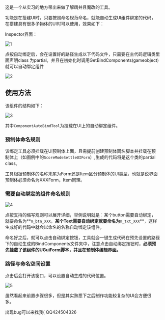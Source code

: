 
这是一个从实习的地方带出来做了解耦并且魔改的工具。

功能是在搭建UI时，只要按照命名规范命名，就能自动生成UI组件绑定的代码，在搭建具有很多子物体的UI时可以使用，效果如下：

Inspector界面：

![1](https://github.com/user-attachments/assets/75d2743c-4f57-4160-a930-c8b986208b47)


点按自动绑定后，会在设置好的路径生成以下代码文件，只需要在主代码逻辑类里面声明class 为partial，并且在初始化时调用GetBindComponents(gameobject)就可以自动绑定组件

![2](https://github.com/user-attachments/assets/e9eac5a0-26a4-49d0-b98e-5c740b727b86)


## 使用方法

该组件的结构如下：

![3](https://github.com/user-attachments/assets/16e583ab-bd26-4757-b065-92f76ea925ef)


其中`ComponentAutoBindTool`为挂载在UI上的自动绑定组件。

### 预制体命名规则

该绑定工具必须挂载在UI预制体上面，且需提前创建预制体同名脚本并挂载在预制体上（如图例中的`ScoreModeSettleUIForm`）,生成的代码将是这个类的partial class。

工具根据预制体的名称末尾为Form还是Item区分预制体的UI类型，也就是说界面预制体必须命名为XXXForm，Item同理。

### 需要自动绑定的组件命名规则

![4](https://github.com/user-attachments/assets/7f833945-ca72-4851-92a7-aa843a69449a)


点按支持的缩写规则可以展开详细，举例说明就是：某个button需要自动绑定，就要命名为**`m_btn_XXX`，**某个Text需要自动绑定就要命名为**`m_txt_XXX`**，这样生成好的代码中就会以命名的名称自动绑定该组件。

命名好之后，就可以点击自动绑定按钮，工具就会一键生成代码在预先设置的路径下的自动生成的BindComponents文件夹中，注意点击自动绑定按钮时，**必须预先挂载了该组件的UGuiForm脚本，并且在预制体编辑界面。**

### 路径与命名空间设置

点击后会打开该窗口，可以设置自动生成的代码位置。

![5](https://github.com/user-attachments/assets/4ae1ffe8-1ab7-4116-bb04-71104ebc6865)


虽然看起来前置步骤很多，但是其实熟悉下之后制作功能较复杂的UI会方便很多。

出现bug可以来找我( QQ424504326
